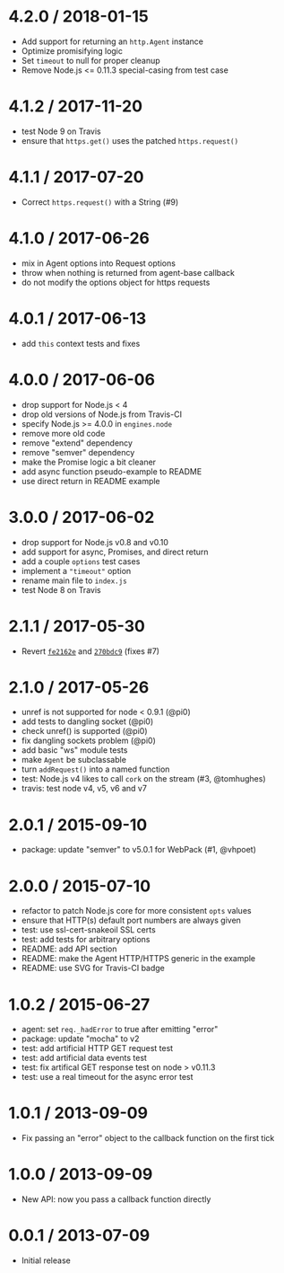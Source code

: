 4.2.0 / 2018-01-15
==================

* Add support for returning an `http.Agent` instance
* Optimize promisifying logic
* Set `timeout` to null for proper cleanup
* Remove Node.js <= 0.11.3 special-casing from test case

4.1.2 / 2017-11-20
==================

* test Node 9 on Travis
* ensure that `https.get()` uses the patched `https.request()`

4.1.1 / 2017-07-20
==================

* Correct `https.request()` with a String (#9)

4.1.0 / 2017-06-26
==================

* mix in Agent options into Request options
* throw when nothing is returned from agent-base callback
* do not modify the options object for https requests

4.0.1 / 2017-06-13
==================

* add `this` context tests and fixes

4.0.0 / 2017-06-06
==================

* drop support for Node.js < 4
* drop old versions of Node.js from Travis-CI
* specify Node.js >= 4.0.0 in `engines.node`
* remove more old code
* remove "extend" dependency
* remove "semver" dependency
* make the Promise logic a bit cleaner
* add async function pseudo-example to README
* use direct return in README example

3.0.0 / 2017-06-02
==================

* drop support for Node.js v0.8 and v0.10
* add support for async, Promises, and direct return
* add a couple `options` test cases
* implement a `"timeout"` option
* rename main file to `index.js`
* test Node 8 on Travis

2.1.1 / 2017-05-30
==================

* Revert [`fe2162e`](https://github.com/TooTallNate/node-agent-base/commit/fe2162e0ba18123f5b301cba4de1e9dd74e437cd)
  and [`270bdc9`](https://github.com/TooTallNate/node-agent-base/commit/270bdc92eb8e3bd0444d1e5266e8e9390aeb3095) (fixes
  #7)

2.1.0 / 2017-05-26
==================

* unref is not supported for node < 0.9.1 (@pi0)
* add tests to dangling socket (@pi0)
* check unref() is supported (@pi0)
* fix dangling sockets problem (@pi0)
* add basic "ws" module tests
* make `Agent` be subclassable
* turn `addRequest()` into a named function
* test: Node.js v4 likes to call `cork` on the stream (#3, @tomhughes)
* travis: test node v4, v5, v6 and v7

2.0.1 / 2015-09-10
==================

* package: update "semver" to v5.0.1 for WebPack (#1, @vhpoet)

2.0.0 / 2015-07-10
==================

* refactor to patch Node.js core for more consistent `opts` values
* ensure that HTTP(s) default port numbers are always given
* test: use ssl-cert-snakeoil SSL certs
* test: add tests for arbitrary options
* README: add API section
* README: make the Agent HTTP/HTTPS generic in the example
* README: use SVG for Travis-CI badge

1.0.2 / 2015-06-27
==================

* agent: set `req._hadError` to true after emitting "error"
* package: update "mocha" to v2
* test: add artificial HTTP GET request test
* test: add artificial data events test
* test: fix artifical GET response test on node > v0.11.3
* test: use a real timeout for the async error test

1.0.1 / 2013-09-09
==================

* Fix passing an "error" object to the callback function on the first tick

1.0.0 / 2013-09-09
==================

* New API: now you pass a callback function directly

0.0.1 / 2013-07-09
==================

* Initial release
